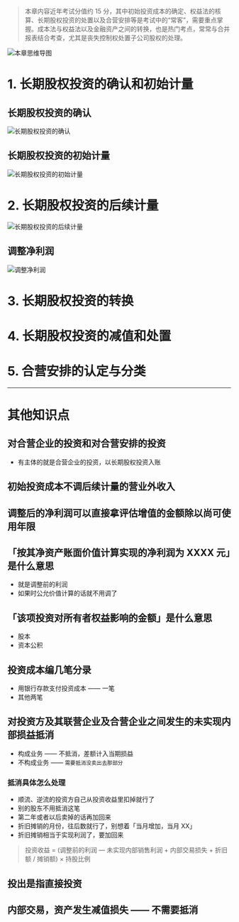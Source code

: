 > 本章内容近年考试分值约 15 分，其中初始投资成本的确定、权益法的核算、长期股权投资的处置以及合营安排等是考试中的“常客”，需要重点掌握。成本法与权益法以及金融资产之间的转换，也是热门考点，常常与合并报表结合考查，尤其是丧失控制权处置子公司股权的处理。 

![][image-1]

# 1. 长期股权投资的确认和初始计量
## 长期股权投资的确认
![][image-2]

## 长期股权投资的初始计量
![][image-3]

# 2. 长期股权投资的后续计量
![][image-4]

## 调整净利润
![][image-5]

# 3. 长期股权投资的转换


# 4. 长期股权投资的减值和处置


# 5. 合营安排的认定与分类


---- 
# 其他知识点
## 对合营企业的投资和对合营安排的投资
- 有主体的就是合营企业的投资，以长期股权投资入账

## 初始投资成本不调后续计量的营业外收入


## 调整后的净利润可以直接拿评估增值的金额除以尚可使用年限


## 「按其净资产账面价值计算实现的净利润为 XXXX 元」是什么意思
- 就是调整前的利润
- 如果时公允价值计算的话就不用调了

## 「该项投资对所有者权益影响的金额」是什么意思
- 股本
- 资本公积

## 投资成本编几笔分录
- 用银行存款支付投资成本 —— 一笔
- 其他两笔

## 对投资方及其联营企业及合营企业之间发生的未实现内部损益抵消
- 构成业务 —— 不抵消，差额计入当期损益
- 不构成业务 —— `需要抵消没卖出去那部分`

### 抵消具体怎么处理
- 顺流、逆流的投资方自己从投资收益里扣掉就行了
- 别的股东不用抵消这笔
- 第二年或者以后卖掉的话再加回来
- 折旧摊销的月份，往后数就行了，别想着「当月增加，当月 XX」
- 折旧摊销相当于实现利润了，要加回来
> 投资收益 = (调整前的利润 — 未实现内部销售利润 + 内部交易损失 + 折旧额 / 摊销额) × 持股比例

## 投出是指直接投资


## 内部交易，资产发生减值损失 —— 不需要抵消



[image-1]:	http://pic.yupoo.com/jean0326/HgJfdWDn/cP7f5.jpg "本章思维导图"
[image-2]:	http://pic.yupoo.com/jean0326/HhtXTY5I/QKkZk.png "长期股权投资的确认"
[image-3]:	https://ws3.sinaimg.cn/large/006tKfTcgy1fqnsh8vwbgj31kw2a31kz.jpg "长期股权投资的初始计量"
[image-4]:	https://ws3.sinaimg.cn/large/006tKfTcgy1fqnx6qxc1dj31kw36lu11.jpg "长期股权投资的后续计量"
[image-5]:	https://ws4.sinaimg.cn/large/006tNc79gy1fqnnd5jhvbj31kw0attdi.jpg "调整净利润"
